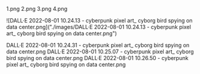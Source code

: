 1.png
2.png
3.png
4.png

![DALL·E 2022-08-01 10.24.13 - cyberpunk pixel art_ cyborg bird spying on data center.png]("./images/DALL·E 2022-08-01 10.24.13 - cyberpunk pixel art_ cyborg bird spying on data center.png")

DALL·E 2022-08-01 10.24.31 - cyberpunk pixel art_ cyborg bird spying on data center.png
DALL·E 2022-08-01 10.25.07 - cyberpunk pixel art_ cyborg bird spying on data center.png
DALL·E 2022-08-01 10.26.50 - cyberpunk pixel art_ cyborg bird spying on data center.png
